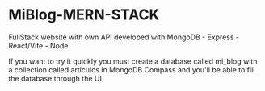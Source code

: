 # MiBlog-MERN-STACK
FullStack website with own API developed with MongoDB - Express -React/Vite - Node

If you want to try it quickly you must create a database called mi_blog with a collection called articulos in MongoDB Compass and you'll be able to fill the database through the UI
